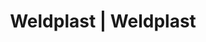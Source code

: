 ---
Filename: "eshop-products-variant192"
Link: "file:/Users/vinayakpatel/Downloads/www.weldplast.cz/eshop_products_compare/add/eshop-products-variant192"
product_name: "null"
product_id: "null"
title: "Weldplast | Weldplast"
product_desc: ""
product_specs: ""
product_downloads: ""
href: ""
p_desc_2: ""
accessories: ""
similar_products: ""
---